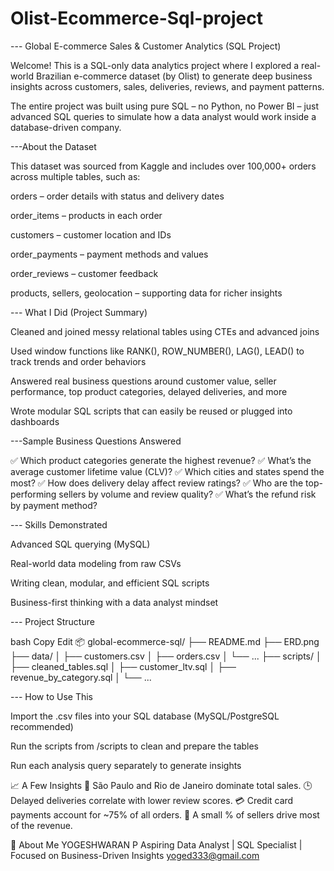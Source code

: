 # Olist-Ecommerce-Sql-project

--- Global E-commerce Sales & Customer Analytics (SQL Project)

Welcome! This is a SQL-only data analytics project where I explored a real-world Brazilian e-commerce dataset (by Olist) to generate deep business insights across customers, sales, deliveries, reviews, and payment patterns.

The entire project was built using pure SQL – no Python, no Power BI – just advanced SQL queries to simulate how a data analyst would work inside a database-driven company.

---About the Dataset

This dataset was sourced from Kaggle and includes over 100,000+ orders across multiple tables, such as:

orders – order details with status and delivery dates

order_items – products in each order

customers – customer location and IDs

order_payments – payment methods and values

order_reviews – customer feedback

products, sellers, geolocation – supporting data for richer insights

--- What I Did (Project Summary)

Cleaned and joined messy relational tables using CTEs and advanced joins

Used window functions like RANK(), ROW_NUMBER(), LAG(), LEAD() to track trends and order behaviors

Answered real business questions around customer value, seller performance, top product categories, delayed deliveries, and more

Wrote modular SQL scripts that can easily be reused or plugged into dashboards

---Sample Business Questions Answered

✅ Which product categories generate the highest revenue?
✅ What’s the average customer lifetime value (CLV)?
✅ Which cities and states spend the most?
✅ How does delivery delay affect review ratings?
✅ Who are the top-performing sellers by volume and review quality?
✅ What’s the refund risk by payment method?

--- Skills Demonstrated

Advanced SQL querying (MySQL)

Real-world data modeling from raw CSVs

Writing clean, modular, and efficient SQL scripts

Business-first thinking with a data analyst mindset

--- Project Structure

bash
Copy
Edit
📦 global-ecommerce-sql/
├── README.md
├── ERD.png
├── data/
│   ├── customers.csv
│   ├── orders.csv
│   └── ...
├── scripts/
│   ├── cleaned_tables.sql
│   ├── customer_ltv.sql
│   ├── revenue_by_category.sql
│   └── ...

--- How to Use This

Import the .csv files into your SQL database (MySQL/PostgreSQL recommended)

Run the scripts from /scripts to clean and prepare the tables

Run each analysis query separately to generate insights

📈 A Few Insights
📍 São Paulo and Rio de Janeiro dominate total sales.
🕒 Delayed deliveries correlate with lower review scores.
💳 Credit card payments account for ~75% of all orders.
🎯 A small % of sellers drive most of the revenue.

👋 About Me
YOGESHWARAN P
Aspiring Data Analyst | SQL Specialist | Focused on Business-Driven Insights
yoged333@gmail.com
